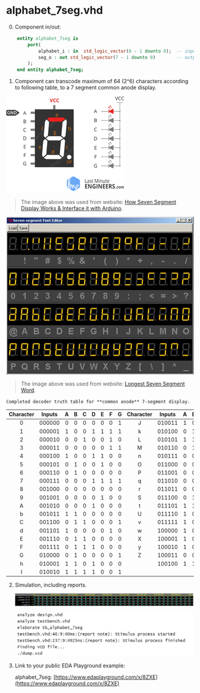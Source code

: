 # alphabet_7seg.vhd

0.  Component in/out:

```vhdl
    entity alphabet_7seg is
        port(
            alphabet_i : in  std_logic_vector(6 - 1 downto 0);  -- input character coded according to table 
            seg_o : out std_logic_vector(7 - 1 downto 0)        -- output for 7seg display with common anode
        );
    end entity alphabet_7seg;
```
1.  Component can transcode maximum of 64 (2^6) characters according to following table, to a 7 segment common anode display.

   ![7seg_commonAnode_display](../images/Common-Anode-7-Segment-Display-Internal-Working.gif)
   > The image above was used from website: [How Seven Segment Display Works & Interface it with Arduino](https://lastminuteengineers.com/seven-segment-arduino-tutorial/).
   >

   ![Used_font](../images/7-seg-Alphabet.jpg)
   > The image above was used from website: [Longest Seven Segment Word](https://codegolf.stackexchange.com/questions/173837/longest-seven-segment-word).
   >

    Completed decoder truth table for **common anode** 7-segment display.

   | **Character** | **Inputs** | **A** | **B** | **C** | **D** | **E** | **F** | **G** | **Character** | **Inputs** | **A** | **B** | **C** | **D** | **E** | **F** | **G** |
   | :-: | :-: | :-: | :-: | :-: | :-: | :-: | :-: | :-: | :-: | :-: | :-: | :-: | :-: | :-: | :-: | :-: | :-: |
   | 0 | 000000 | 0 | 0 | 0 | 0 | 0 | 0 | 1 | J | 010011 | 1 | 0 | 0 | 0 | 0 | 1 | 1 |
   | 1 | 000001 | 1 | 0 | 0 | 1 | 1 | 1 | 1 | k | 010100 | 0 | 1 | 0 | 1 | 0 | 0 | 0 |
   | 2 | 000010 | 0 | 0 | 1 | 0 | 0 | 1 | 0 | L | 010101 | 1 | 1 | 1 | 0 | 0 | 0 | 1 |
   | 3 | 000011 | 0 | 0 | 0 | 0 | 0 | 1 | 1 | M | 010110 | 0 | 1 | 0 | 1 | 0 | 1 | 1 |
   | 4 | 000100 | 1 | 0 | 0 | 1 | 1 | 0 | 0 | n | 010111 | 0 | 0 | 0 | 1 | 0 | 0 | 1 |
   | 5 | 000101 | 0 | 1 | 0 | 0 | 1 | 0 | 0 | O | 011000 | 0 | 0 | 0 | 0 | 0 | 0 | 1 |
   | 6 | 000110 | 0 | 1 | 0 | 0 | 0 | 0 | 0 | P | 011001 | 0 | 0 | 1 | 1 | 0 | 0 | 0 |
   | 7 | 000111 | 0 | 0 | 0 | 1 | 1 | 1 | 1 | q | 011010 | 0 | 0 | 0 | 1 | 1 | 0 | 0 |
   | 8 | 001000 | 0 | 0 | 0 | 0 | 0 | 0 | 0 | r | 011011 | 0 | 0 | 1 | 1 | 0 | 0 | 1 |
   | 9 | 001001 | 0 | 0 | 0 | 0 | 1 | 0 | 0 | S | 011100 | 0 | 1 | 0 | 0 | 1 | 0 | 0 |
   | A | 001010 | 0 | 0 | 0 | 1 | 0 | 0 | 0 | t | 011101 | 1 | 1 | 1 | 0 | 0 | 0 | 0 |
   | b | 001011 | 1 | 1 | 0 | 0 | 0 | 0 | 0 | U | 011110 | 1 | 0 | 0 | 0 | 0 | 0 | 1 |
   | C | 001100 | 0 | 1 | 1 | 0 | 0 | 0 | 1 | v | 011111 | 1 | 0 | 0 | 0 | 1 | 0 | 1 |
   | d | 001101 | 1 | 0 | 0 | 0 | 0 | 1 | 0 | w | 100000 | 1 | 0 | 1 | 0 | 1 | 0 | 1 |
   | E | 001110 | 0 | 1 | 1 | 0 | 0 | 0 | 0 | X | 100001 | 1 | 0 | 0 | 1 | 0 | 0 | 0 |
   | F | 001111 | 0 | 1 | 1 | 1 | 0 | 0 | 0 | y | 100010 | 1 | 0 | 0 | 0 | 1 | 0 | 0 |
   | G | 010000 | 0 | 1 | 0 | 0 | 0 | 0 | 1 | Z | 100011 | 0 | 0 | 1 | 0 | 1 | 1 | 0 |
   | h | 010001 | 1 | 1 | 0 | 1 | 0 | 0 | 0 |   | 100100 | 1 | 1 | 1 | 1 | 1 | 1 | 1 |
   | I | 010010 | 1 | 1 | 1 | 1 | 0 | 0 | 1 |
   


2. Simulation, including reports.

   ![Simulation screenshot](../images/alphabet_7seg_simulation.png)
   
   ![Test console screenshot](../images/alphabet_7seg_simulation_console.png)

3. Link to your public EDA Playground example:

   alphabet_7seg: [https://www.edaplayground.com/x/8ZXE](https://www.edaplayground.com/x/8ZXE)
